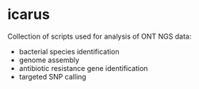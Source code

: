 # icarus
Collection of scripts used for analysis of ONT NGS data:
- bacterial species identification
- genome assembly
- antibiotic resistance gene identification
- targeted SNP calling
